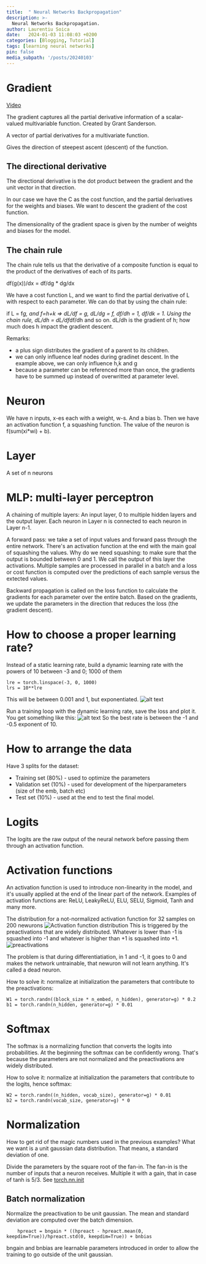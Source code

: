 ```yaml
---
title:  " Neural Networks Backpropagation"
description: >-
  Neural Networks Backpropagation.
author: Laurentiu Soica
date:   2024-01-03 11:08:03 +0200
categories: [Blogging, Tutorial]
tags: [learning neural networks]
pin: false
media_subpath: '/posts/20240103'
---
```


# Gradient

[Video](https://www.youtube.com/watch?v=YS_EztqZCD8)

The gradient captures all the partial derivative information of a scalar-valued multivariable function. Created by Grant Sanderson.

A vector of partial derivatives for a multivariate function.

Gives the direction of steepest ascent (descent) of the function.

## The directional derivative

The directional derivative is the dot product between the gradient and the unit vector in that direction.

In our case we have the C as the cost function, and the partial derivatives for the weights and biases. We want to descent the gradient of the cost function.

The dimensionality of the gradient space is given by the number of weights and biases for the model.

## The chain rule

The chain rule tells us that the derivative of a composite function is equal to the product of the derivatives of each of its parts.

df(g(x))/dx = df/dg * dg/dx

We have a cost function L, and we want to find the partial derivative of L with respect to each parameter. We can do that by using the chain rule:

if L = f*g, and f=h+k => dL/df = g, dL/dg = f, df/dh = 1, df/dk = 1. Using the chain rule, dL/dh = dL/df*df/dh and so on. dL/dh is the gradient of h; how much does h impact the gradient descent.

Remarks:
* a plus sign distributes the gradient of a parent to its children.
* we can only influence leaf nodes during gradinet descent. In the example above, we can only influence h,k and g
* because a parameter can be referenced more than once, the gradients have to be summed up instead of overwritted at parameter level.

# Neuron

We have n inputs, x-es each with a weight, w-s. And a bias b. Then we have an activation function f, a squashing function. The value of the neuron is f(sum(xi*wi) + b).

# Layer

A set of n neurons

# MLP: multi-layer perceptron

A chaining of multiple layers: An input layer, 0 to multiple hidden layers and the output layer. Each neuron in Layer n is connected to each neuron in Layer n-1.

A forward pass: we take a set of input values and forward pass through the entire network. There's an activation function at the end with the main goal of squashing the values. Why do we need squashing: to make sure that the output is bounded between 0 and 1. We call the output of this layer the activations. Multiple samples are processed in parallel in a batch and a loss or cost function is computed over the predictions of each sample versus the extected values.

Backward propagation is called on the loss function to calculate the gradients for each parameter over the entire batch. Based on the gradients, we update the parameters in the direction that reduces the loss (the gradient descent).

# How to choose a proper learning rate?

Instead of a static learning rate, build a dynamic learning rate with the powers of 10 between -3 and 0; 1000 of them

```
lre = torch.linspace(-3, 0, 1000)
lrs = 10**lre
```

This will be between 0.001 and 1, but exponentiated.
![alt text](../../assets/images/image.png)

Run a training loop with the dynamic learning rate, save the loss and plot it. You get something like this:
![alt text](../../assets/images/image-1.png)
So the best rate is between the -1 and -0.5 exponent of 10.

# How to arrange the data

Have 3 splits for the dataset:
- Training set (80%) - used to optimize the parameters
- Validation set (10%) - used for development of the hiperparameters (size of the emb, batch etc)
- Test set (10%) - used at the end to test the final model.

# Logits

The logits are the raw output of the neural network before passing them through an activation function.

# Activation functions

An activation function is used to introduce non-linearity in the model, and it's usually applied at the end of the linear part of the network. Examples of activation functions are: ReLU, LeakyReLU, ELU, SELU, Sigmoid, Tanh and many more.

The distribution for a not-normalized activation function for 32 samples on 200 newurons
![Activation function distribution](../../assets/images/image-2.png)
This is triggered by the preactivations that are widely distributed. Whatever is lower than -1 is squashed into -1 and whatever is higher than +1 is squashed into +1.
![preactivations](../../assets/images/image-3.png)

The problem is that during differentiatiation, in 1 and -1, it goes to 0 and makes the network untrainable, that newuron will not learn anything. It's called a dead neuron.

How to solve it: normalize at initialization the parameters that contribute to the preactivations:

```
W1 = torch.randn((block_size * n_embed, n_hidden), generator=g) * 0.2
b1 = torch.randn(n_hidden, generator=g) * 0.01
```

# Softmax

The softmax is a normalizing function that converts the logits into probabilities. At the beginning the softmax can be confidently wrong. That's because the parameters are not normalized and the preactivations are widely distributed. 

How to solve it: normalize at initialization the parameters that contribute to the logits, hence softmax:
```
W2 = torch.randn((n_hidden, vocab_size), generator=g) * 0.01
b2 = torch.randn(vocab_size, generator=g) * 0
```

# Normalization

How to get rid of the magic numbers used in the previous examples? What we want is a unit gaussian data distribution. That means, a standard deviation of one.

Divide the parameters by the square root of the fan-in. The fan-in is the number of inputs that a neuron receives. Multiple it with a gain, that in case of tanh is 5/3. See [torch.nn.init
](https://pytorch.org/docs/stable/nn.init.html)

## Batch normalization

Normalize the preactivation to be unit gaussian. The mean and standard deviation are computed over the batch dimension.

```
    hpreact = bngain * ((hpreact - hpreact.mean(0, keepdim=True))/hpreact.std(0, keepdim=True)) + bnbias
```

bngain and bnbias are learnable parameters introduced in order to allow the training to go outside of the unit gaussian.